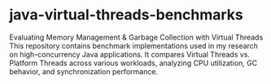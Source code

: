# java-virtual-threads-benchmarks
Evaluating Memory Management &amp; Garbage Collection with Virtual Threads This repository contains benchmark implementations used in my research on high-concurrency Java applications. It compares Virtual Threads vs. Platform Threads across various workloads, analyzing CPU utilization, GC behavior, and synchronization performance.
